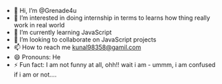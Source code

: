 - 👋 Hi, I’m @Grenade4u
- 👀 I’m interested in doing internship in terms to learns how thing really work in real world
- 🌱 I’m currently learning JavaScript
- 💞️ I’m looking to collaborate on JavaScript projects
- 📫 How to reach me kunal98358@gamil.com
- 😄 Pronouns: He
- ⚡ Fun fact: I am not funny at all, ohh!! wait i am - ummm, i am confused if i am or not....

<!---
Grenade4u/Grenade4u is a ✨ special ✨ repository because its `README.md` (this file) appears on your GitHub profile.
You can click the Preview link to take a look at your changes.
--->
